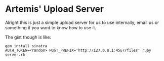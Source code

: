 # Artemis' Upload Server

Alright this is just a simple upload server for us to use internally, email us
or something if you want to know how to use it.

The gist though is like:

```
gem install sinatra 
AUTH_TOKEN=<random> HOST_PREFIX='http://127.0.0.1:4567/files' ruby server.rb
```

